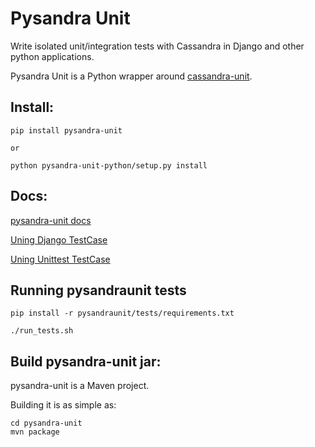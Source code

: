 Pysandra Unit
=============

Write isolated unit/integration tests with Cassandra in Django and other python applications.

Pysandra Unit is a Python wrapper around [cassandra-unit](https://github.com/jsevellec/cassandra-unit).


Install:
--------

    pip install pysandra-unit

    or

    python pysandra-unit-python/setup.py install


Docs:
-----

[pysandra-unit docs](http://pythonhosted.org/pysandra-unit/)

[Uning Django TestCase](http://pythonhosted.org/pysandra-unit/modules/django.html)

[Uning Unittest TestCase](http://pythonhosted.org/pysandra-unit/modules/unittest.html)



Running pysandraunit tests
--------------------------

	pip install -r pysandraunit/tests/requirements.txt

	./run_tests.sh


Build pysandra-unit jar:
------------------------

pysandra-unit is a Maven project.

Building it is as simple as:

    cd pysandra-unit
    mvn package


